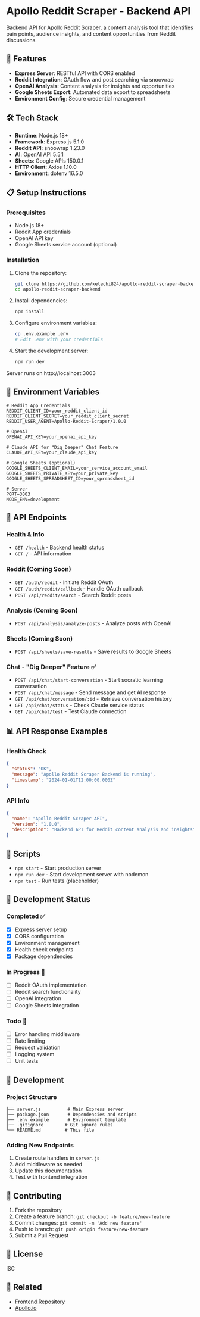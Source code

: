 # Apollo Reddit Scraper - Backend API

Backend API for Apollo Reddit Scraper, a content analysis tool that identifies pain points, audience insights, and content opportunities from Reddit discussions.

## 🚀 Features

- **Express Server**: RESTful API with CORS enabled
- **Reddit Integration**: OAuth flow and post searching via snoowrap
- **OpenAI Analysis**: Content analysis for insights and opportunities
- **Google Sheets Export**: Automated data export to spreadsheets
- **Environment Config**: Secure credential management

## 🛠️ Tech Stack

- **Runtime**: Node.js 18+
- **Framework**: Express.js 5.1.0
- **Reddit API**: snoowrap 1.23.0
- **AI**: OpenAI API 5.5.1
- **Sheets**: Google APIs 150.0.1
- **HTTP Client**: Axios 1.10.0
- **Environment**: dotenv 16.5.0

## 📋 Setup Instructions

### Prerequisites
- Node.js 18+
- Reddit App credentials
- OpenAI API key
- Google Sheets service account (optional)

### Installation

1. Clone the repository:
   ```bash
   git clone https://github.com/kelechi824/apollo-reddit-scraper-backend.git
   cd apollo-reddit-scraper-backend
   ```

2. Install dependencies:
   ```bash
   npm install
   ```

3. Configure environment variables:
   ```bash
   cp .env.example .env
   # Edit .env with your credentials
   ```

4. Start the development server:
   ```bash
   npm run dev
   ```

Server runs on http://localhost:3003

## 🔑 Environment Variables

```env
# Reddit App Credentials
REDDIT_CLIENT_ID=your_reddit_client_id
REDDIT_CLIENT_SECRET=your_reddit_client_secret
REDDIT_USER_AGENT=Apollo-Reddit-Scraper/1.0.0

# OpenAI
OPENAI_API_KEY=your_openai_api_key

# Claude API for "Dig Deeper" Chat Feature
CLAUDE_API_KEY=your_claude_api_key

# Google Sheets (optional)
GOOGLE_SHEETS_CLIENT_EMAIL=your_service_account_email
GOOGLE_SHEETS_PRIVATE_KEY=your_private_key
GOOGLE_SHEETS_SPREADSHEET_ID=your_spreadsheet_id

# Server
PORT=3003
NODE_ENV=development
```

## 🔗 API Endpoints

### Health & Info
- `GET /health` - Backend health status
- `GET /` - API information

### Reddit (Coming Soon)
- `GET /auth/reddit` - Initiate Reddit OAuth
- `GET /auth/reddit/callback` - Handle OAuth callback
- `POST /api/reddit/search` - Search Reddit posts

### Analysis (Coming Soon)
- `POST /api/analysis/analyze-posts` - Analyze posts with OpenAI

### Sheets (Coming Soon)
- `POST /api/sheets/save-results` - Save results to Google Sheets

### Chat - "Dig Deeper" Feature ✅
- `POST /api/chat/start-conversation` - Start socratic learning conversation
- `POST /api/chat/message` - Send message and get AI response
- `GET /api/chat/conversation/:id` - Retrieve conversation history
- `GET /api/chat/status` - Check Claude service status
- `GET /api/chat/test` - Test Claude connection

## 📊 API Response Examples

### Health Check
```json
{
  "status": "OK",
  "message": "Apollo Reddit Scraper Backend is running",
  "timestamp": "2024-01-01T12:00:00.000Z"
}
```

### API Info
```json
{
  "name": "Apollo Reddit Scraper API",
  "version": "1.0.0",
  "description": "Backend API for Reddit content analysis and insights"
}
```

## 🚦 Scripts

- `npm start` - Start production server
- `npm run dev` - Start development server with nodemon
- `npm test` - Run tests (placeholder)

## 🎯 Development Status

### Completed ✅
- [x] Express server setup
- [x] CORS configuration
- [x] Environment management
- [x] Health check endpoints
- [x] Package dependencies

### In Progress 🚧
- [ ] Reddit OAuth implementation
- [ ] Reddit search functionality
- [ ] OpenAI integration
- [ ] Google Sheets integration

### Todo 📝
- [ ] Error handling middleware
- [ ] Rate limiting
- [ ] Request validation
- [ ] Logging system
- [ ] Unit tests

## 🔧 Development

### Project Structure
```
├── server.js          # Main Express server
├── package.json       # Dependencies and scripts
├── .env.example       # Environment template
├── .gitignore        # Git ignore rules
└── README.md         # This file
```

### Adding New Endpoints
1. Create route handlers in `server.js`
2. Add middleware as needed
3. Update this documentation
4. Test with frontend integration

## 🤝 Contributing

1. Fork the repository
2. Create a feature branch: `git checkout -b feature/new-feature`
3. Commit changes: `git commit -m 'Add new feature'`
4. Push to branch: `git push origin feature/new-feature`
5. Submit a Pull Request

## 📄 License

ISC

## 🔗 Related

- [Frontend Repository](https://github.com/kelechi824/apollo-reddit-scraper-frontend)
- [Apollo.io](https://apollo.io) 